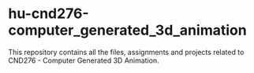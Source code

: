 # hu-cnd276-computer_generated_3d_animation
This repository contains all the files, assignments and projects related to CND276 - Computer Generated 3D Animation. 
